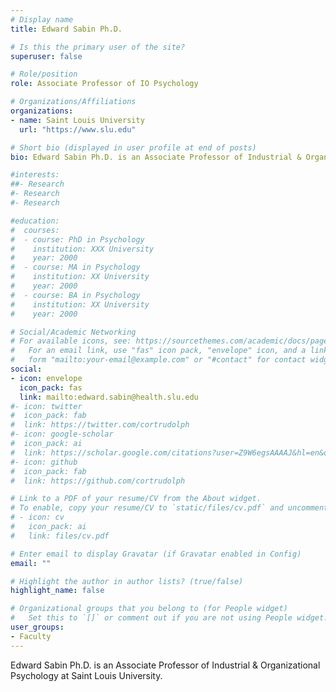 ```yaml
---
# Display name
title: Edward Sabin Ph.D.

# Is this the primary user of the site?
superuser: false

# Role/position
role: Associate Professor of IO Psychology

# Organizations/Affiliations
organizations:
- name: Saint Louis University
  url: "https://www.slu.edu"

# Short bio (displayed in user profile at end of posts)
bio: Edward Sabin Ph.D. is an Associate Professor of Industrial & Organizational Psychology at Saint Louis University.

#interests:
##- Research
#- Research
#- Research

#education:
#  courses:
#  - course: PhD in Psychology
#    institution: XXX University
#    year: 2000
#  - course: MA in Psychology
#    institution: XX University
#    year: 2000
#  - course: BA in Psychology
#    institution: XX University
#    year: 2000

# Social/Academic Networking
# For available icons, see: https://sourcethemes.com/academic/docs/page-builder/#icons
#   For an email link, use "fas" icon pack, "envelope" icon, and a link in the
#   form "mailto:your-email@example.com" or "#contact" for contact widget.
social:
- icon: envelope
  icon_pack: fas
  link: mailto:edward.sabin@health.slu.edu
#- icon: twitter
#  icon_pack: fab
#  link: https://twitter.com/cortrudolph
#- icon: google-scholar
#  icon_pack: ai
#  link: https://scholar.google.com/citations?user=Z9W6egsAAAAJ&hl=en&oi=ao
#- icon: github
#  icon_pack: fab
#  link: https://github.com/cortrudolph

# Link to a PDF of your resume/CV from the About widget.
# To enable, copy your resume/CV to `static/files/cv.pdf` and uncomment the lines below.
# - icon: cv
#   icon_pack: ai
#   link: files/cv.pdf

# Enter email to display Gravatar (if Gravatar enabled in Config)
email: ""

# Highlight the author in author lists? (true/false)
highlight_name: false

# Organizational groups that you belong to (for People widget)
#   Set this to `[]` or comment out if you are not using People widget.
user_groups:
- Faculty
---
```


Edward Sabin Ph.D. is an Associate Professor of Industrial & Organizational Psychology at Saint Louis University.
